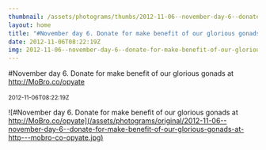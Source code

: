 ```yaml
---
thumbnail: /assets/photograms/thumbs/2012-11-06--november-day-6--donate-for-make-benefit-of-our-glorious-gonads-at-http---mobro-co-opyate.jpg
layout: home
title: "#November day 6. Donate for make benefit of our glorious gonads at http://MoBro.co/opyate"
date: 2012-11-06T08:22:19Z
img: 2012-11-06--november-day-6--donate-for-make-benefit-of-our-glorious-gonads-at-http---mobro-co-opyate.jpg
---
```


#November day 6. Donate for make benefit of our glorious gonads at http://MoBro.co/opyate

<small>2012-11-06T08:22:19Z</small>

![#November day 6. Donate for make benefit of our glorious gonads at http://MoBro.co/opyate](/assets/photograms/original/2012-11-06--november-day-6--donate-for-make-benefit-of-our-glorious-gonads-at-http---mobro-co-opyate.jpg)
